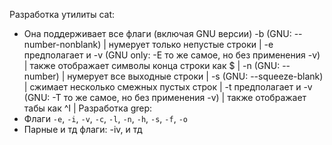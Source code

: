 Разработка утилиты cat:
- Она поддерживает все флаги (включая GNU версии)
      -b (GNU: --number-nonblank) | нумерует только непустые строки |
      -e предполагает и -v (GNU only: -E то же самое, но без применения -v) | также отображает символы конца строки как $  |
      -n (GNU: --number) | нумерует все выходные строки |
      -s (GNU: --squeeze-blank) | сжимает несколько смежных пустых строк |
      -t предполагает и -v (GNU: -T то же самое, но без применения -v) | также отображает табы как ^I |
Разработка grep:
- Флаги `-e`, `-i`, `-v`, `-c`, `-l`, `-n`, `-h`, `-s`, `-f`, `-o`
- Парные и тд флаги: -iv, и тд
